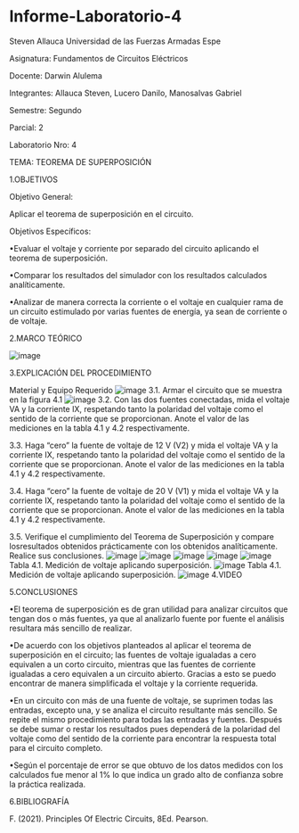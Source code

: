 # Informe-Laboratorio-4
Steven Allauca
Universidad de las Fuerzas Armadas Espe

Asignatura: Fundamentos de Circuitos Eléctricos

Docente:  Darwin Alulema

Integrantes: Allauca Steven, Lucero Danilo, Manosalvas Gabriel

Semestre: Segundo

Parcial: 2

Laboratorio Nro: 4

TEMA: TEOREMA DE SUPERPOSICIÓN

1.OBJETIVOS

Objetivo General:

Aplicar el teorema de superposición en el circuito.

Objetivos Específicos:

•Evaluar el voltaje y corriente por separado del circuito aplicando el teorema de superposición.

•Comparar los resultados del simulador con los resultados calculados analíticamente.

•Analizar de manera correcta la corriente o el voltaje en cualquier rama de un circuito estimulado por varias fuentes de energía, ya sean de corriente o de voltaje.

2.MARCO TEÓRICO

![image](https://user-images.githubusercontent.com/94026628/147961763-d8ba29ee-3949-49e6-9b18-223fc159c01b.png)

3.EXPLICACIÓN DEL PROCEDIMIENTO

Material y Equipo Requerido
![image](https://user-images.githubusercontent.com/94026628/147961787-f82710e9-e1e0-4b51-92c5-f648d488930c.png)
3.1. Armar el circuito que se muestra en la figura 4.1
![image](https://user-images.githubusercontent.com/94026628/147961815-318a0a08-7b4a-478e-a4fd-0ee66a035e16.png)
3.2. Con las dos fuentes conectadas, mida el voltaje VA y la corriente IX, respetando tanto la polaridad del voltaje como el sentido de la corriente que se proporcionan. Anote el valor de las mediciones en la tabla 4.1 y 4.2 respectivamente.

3.3. Haga “cero” la fuente de voltaje de 12 V (V2) y mida el voltaje VA y la corriente IX, respetando tanto la polaridad del voltaje como el sentido de la corriente que se proporcionan. Anote el valor de las mediciones en la tabla 4.1 y 4.2 respectivamente.

3.4. Haga “cero” la fuente de voltaje de 20 V (V1) y mida el voltaje VA y la corriente IX, respetando tanto la polaridad del voltaje como el sentido de la corriente que se proporcionan. Anote el valor de las mediciones en la tabla 4.1 y 4.2 respectivamente.

3.5. Verifique el cumplimiento del Teorema de Superposición y compare losresultados obtenidos prácticamente con los obtenidos analíticamente. Realice sus conclusiones.
![image](https://user-images.githubusercontent.com/94026628/147961848-984d8136-5866-4c05-a9c0-45a514743993.png)
![image](https://user-images.githubusercontent.com/94026628/147961858-633ecd01-0a0e-4824-a7ce-a6a0eea0135e.png)
![image](https://user-images.githubusercontent.com/94026628/147961876-0c00abfc-161c-41cc-af0b-a16de3c19bb4.png)
![image](https://user-images.githubusercontent.com/94026628/147961890-ab352d90-a3ca-47ab-8970-6d984a3fa0d0.png)
![image](https://user-images.githubusercontent.com/94026628/147961907-1639a12f-370d-4797-8797-60afdeb730ef.png)
Tabla 4.1. Medición de voltaje aplicando superposición.
![image](https://user-images.githubusercontent.com/94026628/147961951-e63018ff-4034-45d3-b3c9-a0ba839776b2.png)
Tabla 4.1. Medición de voltaje aplicando superposición.
![image](https://user-images.githubusercontent.com/94026628/147961974-3948c876-20a1-4afc-93b8-dcae61ff3865.png)
4.VIDEO

5.CONCLUSIONES

•El teorema de superposición es de gran utilidad para analizar circuitos que tengan dos o más fuentes, ya que al analizarlo fuente por fuente el análisis resultara más sencillo de realizar.

•De acuerdo con los objetivos planteados al aplicar el teorema de superposición en el circuito; las fuentes de voltaje igualadas a cero equivalen a un corto circuito, mientras que las fuentes de corriente igualadas a cero equivalen a un circuito abierto. Gracias a esto se puedo encontrar de manera simplificada el voltaje y la corriente requerida.

•En un circuito con más de una fuente de voltaje, se suprimen todas las entradas, excepto una, y se analiza el circuito resultante más sencillo. Se repite el mismo procedimiento para todas las entradas y fuentes. Después se debe sumar o restar los resultados pues dependerá de la polaridad del voltaje como del sentido de la corriente para encontrar la respuesta total para el circuito completo.

•Según el porcentaje de error se que obtuvo de los datos medidos con los calculados fue menor al 1% lo que indica un grado alto de confianza sobre la práctica realizada.

6.BIBLIOGRAFÍA

F. (2021). Principles Of Electric Circuits, 8Ed. Pearson.
